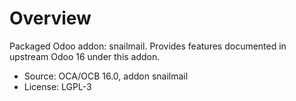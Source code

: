 # Overview

Packaged Odoo addon: snailmail. Provides features documented in upstream Odoo 16 under this addon.

- Source: OCA/OCB 16.0, addon snailmail
- License: LGPL-3
